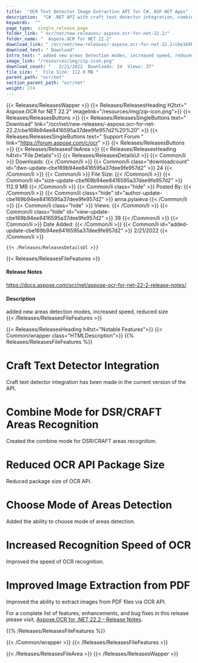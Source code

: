 ```yaml
---
title:  "OCR Text Detector Image Extraction API for C#, ASP.NET Apps"
description:  "C# .NET API with craft text detector integration, combine mode for DSR/CRAFT area recognition, reduced OCR API package size, improved image extraction from PDF."
keywords:  ""
page_type:  single_release_page
folder_link: " ocr/net/new-releases/-aspose.ocr-for-net-22.2/"
folder_name: "  Aspose.OCR for NET 22.2"
download_link: " /ocr/net/new-releases/-aspose.ocr-for-net-22.2/cbe169b94ee8416595a37dee9fe957d2"
download_text: " Download"
Intro_text: " added new areas detection modes, increased speed, reduced size"
image_link: "/resources/img/zip-icon.png"
download_count: "   2/21/2022  Downloads: 24  Views: 37"
file_size: "  File Size: 112.9 MB "
parent_path: "ocr/net"
section_parent_path: "ocr/net"
weight: 274
---
```


{{< Releases/ReleasesWapper >}}
  {{< Releases/ReleasesHeading H2txt="  Aspose.OCR for NET 22.2" imagelink="/resources/img/zip-icon.png">}}
  {{< Releases/ReleasesButtons >}}
    {{< Releases/ReleasesSingleButtons text=" Download" link="/ocr/net/new-releases/-aspose.ocr-for-net-22.2/cbe169b94ee8416595a37dee9fe957d2%20%20" >}}
    {{< Releases/ReleasesSingleButtons text=" Support Forum " link="https://forum.aspose.com/c/ocr" >}}
  {{< Releases/ReleasesButtons >}}
  {{< Releases/ReleasesFileArea >}}
    {{< Releases/ReleasesHeading h4txt="File Details">}}
    {{< Releases/ReleasesDetailsUl >}}
            {{< Common/li  >}} Downloads: {{< /Common/li >}} 
      {{< Common/li class="downloadcount" id="dwn-update-cbe169b94ee8416595a37dee9fe957d2" >}} 24 {{< /Common/li >}} 
      {{< Common/li  >}} File Size: {{< /Common/li >}} 
      {{< Common/li id="size-update-cbe169b94ee8416595a37dee9fe957d2" >}} 112.9 MB {{< /Common/li >}} 
      {{< Common/li  class="hide" >}} Posted By: {{< /Common/li >}} 
      {{< Common/li class="hide" id="author-update-cbe169b94ee8416595a37dee9fe957d2" >}} anna.pylaieva {{< /Common/li >}} 
      {{< Common/li class="hide"  >}} Views: {{< /Common/li >}} 
      {{< Common/li class="hide" id="view-update-cbe169b94ee8416595a37dee9fe957d2" >}} 38 {{< /Common/li >}} 
      {{< Common/li  >}} Date Added: {{< /Common/li >}} 
      {{< Common/li id="added-update-cbe169b94ee8416595a37dee9fe957d2" >}} 2/21/2022 {{< /Common/li >}} 

    {{< /Releases/ReleasesDetailsUl >}}

  {{< Releases/ReleasesFileFeatures >}}
      <h4>Release Notes</h4><div><a href="https://docs.aspose.com/ocr/net/aspose-ocr-for-net-22-2-release-notes/">https://docs.aspose.com/ocr/net/aspose-ocr-for-net-22-2-release-notes/</a></div><h4>Description</h4><div class="HTMLDescription">added new areas detection modes, increased speed, reduced size</div>
  {{< /Releases/ReleasesFileFeatures >}}

{{< Releases/ReleasesHeading h4txt="Notable Features">}}
{{< Common/wrapper class="HTMLDescription">}}
{{% Releases/ReleasesFileFeatures %}}

# Craft Text Detector Integration

Craft text detector integration has been made in the current version of the API.

# Combine Mode for DSR/CRAFT Areas Recognition

Created the combine mode for DSR/CRAFT areas recognition.

# Reduced OCR API Package Size

Reduced package size of OCR API.

# Choose Mode of Areas Detection

Added the ability to choose mode of areas detection.

# Increased Recognition Speed of OCR

Improved the speed of OCR recognition.

# Improved Image Extraction from PDF

Improved the ability to extract images from PDF files via OCR API.

For a complete list of features, enhancements, and bug fixes in this release please visit, [Aspose.OCR for .NET 22.2 - Release Notes](https://docs.aspose.com/ocr/net/aspose-ocr-for-net-22-2-release-notes/).

{{% /Releases/ReleasesFileFeatures %}}

{{< /Common/wrapper >}}
{{< /Releases/ReleasesFileFeatures >}}

{{< /Releases/ReleasesFileArea >}}
{{< /Releases/ReleasesWapper >}}
